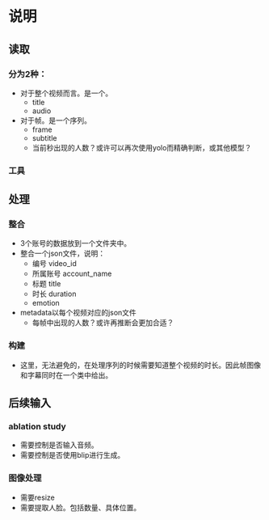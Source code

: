 # 说明

## 读取
### 分为2种：
- 对于整个视频而言。是一个。
  - title
  - audio
- 对于帧。是一个序列。
  - frame
  - subtitle
  - 当前秒出现的人数？或许可以再次使用yolo而精确判断，或其他模型？

### 工具


## 处理
### 整合
- 3个账号的数据放到一个文件夹中。
- 整合一个json文件，说明：
  - 编号 video_id
  - 所属账号 account_name
  - 标题 title
  - 时长 duration
  - emotion
- metadata以每个视频对应的json文件
  - 每帧中出现的人数？或许再推断会更加合适？
### 构建
- 这里，无法避免的，在处理序列的时候需要知道整个视频的时长。因此帧图像和字幕同时在一个类中给出。


## 后续输入
### ablation study
- 需要控制是否输入音频。
- 需要控制是否使用blip进行生成。
### 图像处理
- 需要resize
- 需要提取人脸。包括数量、具体位置。


